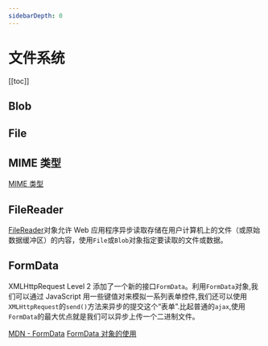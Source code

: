 ```yaml
---
sidebarDepth: 0
---
```


# 文件系统

[[toc]]

## Blob

## File

## MIME 类型

[MIME 类型](https://developer.mozilla.org/zh-CN/docs/Web/HTTP/Basics_of_HTTP/MIME_types)

## FileReader

[FileReader](https://developer.mozilla.org/zh-CN/docs/Web/API/FileReader)对象允许 Web 应用程序异步读取存储在用户计算机上的文件（或原始数据缓冲区）的内容，使用`File`或`Blob`对象指定要读取的文件或数据。

## FormData

XMLHttpRequest Level 2 添加了一个新的接口`FormData`。利用`FormData`对象,我们可以通过 JavaScript 用一些键值对来模拟一系列表单控件,我们还可以使用`XMLHttpRequest`的`send()`方法来异步的提交这个“表单”.比起普通的`ajax`,使用`FormData`的最大优点就是我们可以异步上传一个二进制文件。

[MDN - FormData](https://developer.mozilla.org/zh-CN/docs/Web/API/FormData)
[FormData 对象的使用](https://developer.mozilla.org/zh-CN/docs/Web/API/FormData/Using_FormData_Objects)